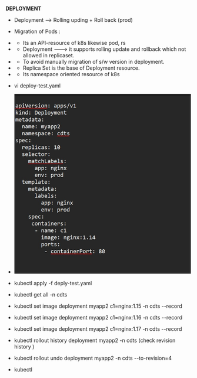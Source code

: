 **DEPLOYMENT**

- Deployment  -->  Rolling upding + Roll back   (prod)

- Migration of Pods :
-    - Its an API-resource of k8s likewise pod, rs
-	- Deployment --->  it supports rolling update and rollback which not allowed in replicaset.
-	- To avoid manually migration of s/w version in deployment. 
-	- Replica Set is the base of Deployment resource.
-	- Its namespace oriented resource of k8s 

- vi deploy-test.yaml

- ![](../images/deploymentobj.jpg)

- kubectl apply -f deply-test.yaml

- kubectl  get all  -n cdts 

- kubectl set image deployment myapp2 c1=nginx:1.15  -n cdts --record

- kubectl set image deployment myapp2 c1=nginx:1.16  -n cdts --record

- kubectl set image deployment myapp2 c1=nginx:1.17  -n cdts --record

- kubectl  rollout history deployment myapp2 -n cdts (check revision history )

- kubectl rollout undo deployment myapp2 -n cdts --to-revision=4  

- kubectl 